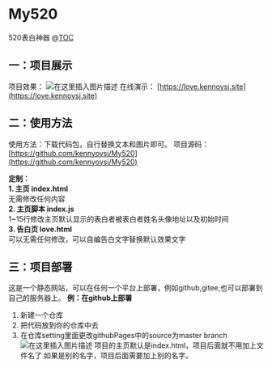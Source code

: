 # My520
520表白神器
@[TOC](目录)

## 一：项目展示
项目效果：
![在这里插入图片描述](https://img-blog.csdnimg.cn/20200625202043188.gif)
在线演示：
[https://love.kennoysj.site](https://love.kennoysj.site)


## 二：使用方法
使用方法：下载代码包，自行替换文本和图片即可。
项目源码：[https://github.com/kennyoysj/My520](https://github.com/kennyoysj/My520)
  
**定制：**  
**1. 主页 index.html**  
无需修改任何内容  
**2. 主页脚本 index.js**  
1~15行修改主页默认显示的表白者被表白者姓名头像地址以及初始时间  
**3. 告白页 love.html**  
可以无需任何修改，可以自编告白文字替换默认效果文字  

## 三：项目部署
这是一个静态网站，可以在任何一个平台上部署，例如github,gitee,也可以部署到自己的服务器上。
**例：在github上部署**
1. 新建一个仓库
2. 把代码放到你的仓库中去
3. 在仓库setting里面更改githubPages中的source为master branch
![在这里插入图片描述](https://img-blog.csdnimg.cn/20200625203108601.png?x-oss-process=image/watermark,type_ZmFuZ3poZW5naGVpdGk,shadow_10,text_aHR0cHM6Ly9ibG9nLmNzZG4ubmV0L3FxXzQ0ODY3MzQw,size_16,color_FFFFFF,t_70)
项目的主页默认是index.html，项目后面就不用加上文件名了
如果是别的名字，项目后面需要加上别的名字。
